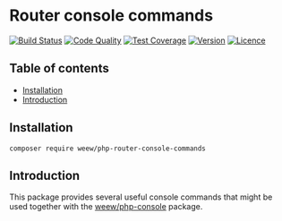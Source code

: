# Router console commands

[![Build Status](https://img.shields.io/travis/weew/php-router-console-commands.svg)](https://travis-ci.org/weew/php-router-console-commands)
[![Code Quality](https://img.shields.io/scrutinizer/g/weew/php-router-console-commands.svg)](https://scrutinizer-ci.com/g/weew/php-router-console-commands)
[![Test Coverage](https://img.shields.io/coveralls/weew/php-router-console-commands.svg)](https://coveralls.io/github/weew/php-router-console-commands)
[![Version](https://img.shields.io/packagist/v/weew/php-router-console-commands.svg)](https://packagist.org/packages/weew/php-router-console-commands)
[![Licence](https://img.shields.io/packagist/l/weew/php-router-console-commands.svg)](https://packagist.org/packages/weew/php-router-console-commands)

## Table of contents

- [Installation](#installation)
- [Introduction](#introduction)

## Installation

`composer require weew/php-router-console-commands`

## Introduction

This package provides several useful console commands that might be used together with the [weew/php-console](https://github.com/weew/php-console) package.
